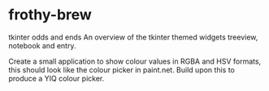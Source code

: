 # frothy-brew
tkinter odds and ends
An overview of the tkinter themed widgets treeview, notebook and entry.

Create a small application to show colour values in RGBA and HSV formats,
this should look like the colour picker in paint.net. Build upon this 
to produce a YIQ colour picker.
